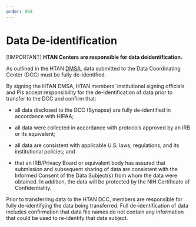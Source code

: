 ```yaml
---
order: 998
---
```


# Data De-identification

[!IMPORTANT] **HTAN Centers are responsible for data deidentification.**

As outlined in the HTAN [DMSA](https://docs.google.com/document/d/1RPFm9MBJv8DjZmYZyIv0jbjtNJ8fnwGjYDjlK4lL4nc/edit#heading=h.gjdgxs), data submitted to the Data Coordinating Center (DCC) must be fully de-identified.

By signing the HTAN DMSA, HTAN members’ institutional signing officials and PIs accept responsibility for the de-identification of data prior to transfer to the DCC and confirm that: 

- all data disclosed to the DCC (Synapse) are fully de-identified in accordance with HIPAA; 

- all data were collected in accordance with protocols approved by an IRB or its equivalent; 

- all data are consistent with applicable U.S. laws, regulations, and its institutional policies; and 

- that an IRB/Privacy Board or equivalent body has assured that submission and subsequent sharing of data are consistent with the Informed Consent of the Data Subject(s) from whom the data were obtained. In addition, the data will be protected by the NIH Certificate of Confidentiality.

Prior to transferring data to the HTAN DCC, members are responsible for fully de-identifying the data being transferred. Full de-identification of data includes confirmation that data file names do not contain any information that could be used to re-identify that data subject. 



